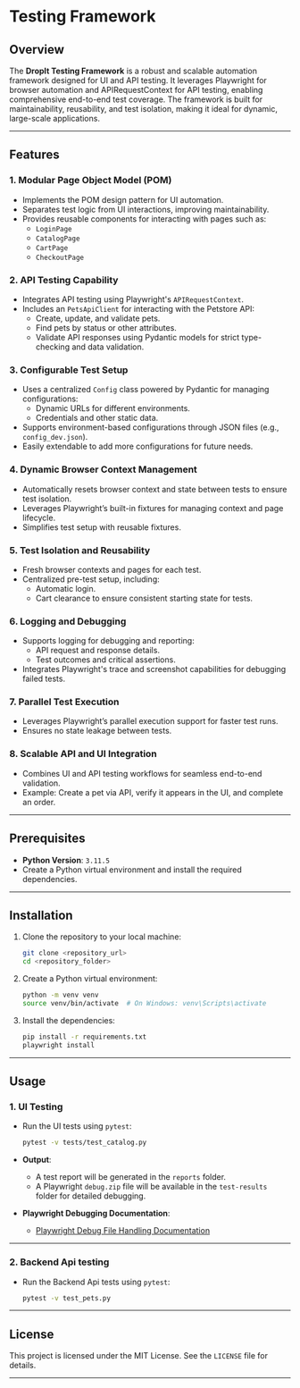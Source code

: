 

# Testing Framework

## Overview

The **DropIt Testing Framework** is a robust and scalable automation framework designed for UI and API testing. It leverages Playwright for browser automation and APIRequestContext for API testing, enabling comprehensive end-to-end test coverage. The framework is built for maintainability, reusability, and test isolation, making it ideal for dynamic, large-scale applications.

---

## Features

### 1. Modular Page Object Model (POM)
- Implements the POM design pattern for UI automation.
- Separates test logic from UI interactions, improving maintainability.
- Provides reusable components for interacting with pages such as:
  - `LoginPage`
  - `CatalogPage`
  - `CartPage`
  - `CheckoutPage`

### 2. API Testing Capability
- Integrates API testing using Playwright's `APIRequestContext`.
- Includes an `PetsApiClient` for interacting with the Petstore API:
  - Create, update, and validate pets.
  - Find pets by status or other attributes.
  - Validate API responses using Pydantic models for strict type-checking and data validation.

### 3. Configurable Test Setup
- Uses a centralized `Config` class powered by Pydantic for managing configurations:
  - Dynamic URLs for different environments.
  - Credentials and other static data.
- Supports environment-based configurations through JSON files (e.g., `config_dev.json`).
- Easily extendable to add more configurations for future needs.

### 4. Dynamic Browser Context Management
- Automatically resets browser context and state between tests to ensure test isolation.
- Leverages Playwright’s built-in fixtures for managing context and page lifecycle.
- Simplifies test setup with reusable fixtures.

### 5. Test Isolation and Reusability
- Fresh browser contexts and pages for each test.
- Centralized pre-test setup, including:
  - Automatic login.
  - Cart clearance to ensure consistent starting state for tests.

### 6. Logging and Debugging
- Supports logging for debugging and reporting:
  - API request and response details.
  - Test outcomes and critical assertions.
- Integrates Playwright's trace and screenshot capabilities for debugging failed tests.

### 7. Parallel Test Execution
- Leverages Playwright’s parallel execution support for faster test runs.
- Ensures no state leakage between tests.

### 8. Scalable API and UI Integration
- Combines UI and API testing workflows for seamless end-to-end validation.
- Example: Create a pet via API, verify it appears in the UI, and complete an order.

---

## **Prerequisites**

- **Python Version**: `3.11.5`
- Create a Python virtual environment and install the required dependencies.

---

## **Installation**

1. Clone the repository to your local machine:

   ```bash
   git clone <repository_url>
   cd <repository_folder>
   ```

2. Create a Python virtual environment:

   ```bash
   python -m venv venv
   source venv/bin/activate  # On Windows: venv\Scripts\activate
   ```

3. Install the dependencies:

   ```bash
   pip install -r requirements.txt
   playwright install
   ```
---

## **Usage**

### **1. UI Testing**

- Run the UI tests using `pytest`:

  ```bash
  pytest -v tests/test_catalog.py
  ```

- **Output**:
  - A test report will be generated in the `reports` folder.
  - A Playwright `debug.zip` file will be available in the `test-results` folder for detailed debugging.
- **Playwright Debugging Documentation**:
  - [Playwright Debug File Handling Documentation](https://playwright.dev/python/docs/trace-viewer-intro)

---

### **2. Backend Api testing**
    
- Run the Backend Api tests using `pytest`:

  ```bash
  pytest -v test_pets.py
  ```

---

## **License**

This project is licensed under the MIT License. See the `LICENSE` file for details.

---

